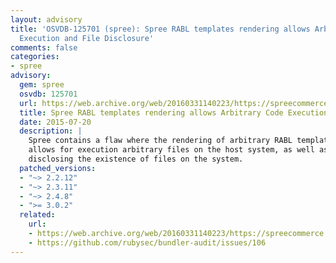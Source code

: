 ```yaml
---
layout: advisory
title: 'OSVDB-125701 (spree): Spree RABL templates rendering allows Arbitrary Code
  Execution and File Disclosure'
comments: false
categories:
- spree
advisory:
  gem: spree
  osvdb: 125701
  url: https://web.archive.org/web/20160331140223/https://spreecommerce.com/blog/security-updates-2015-7-20
  title: Spree RABL templates rendering allows Arbitrary Code Execution and File Disclosure
  date: 2015-07-20
  description: |
    Spree contains a flaw where the rendering of arbitrary RABL templates
    allows for execution arbitrary files on the host system, as well as
    disclosing the existence of files on the system.
  patched_versions:
  - "~> 2.2.12"
  - "~> 2.3.11"
  - "~> 2.4.8"
  - ">= 3.0.2"
  related:
    url:
    - https://web.archive.org/web/20160331140223/https://spreecommerce.com/blog/security-updates-2015-7-20
    - https://github.com/rubysec/bundler-audit/issues/106
---
```

